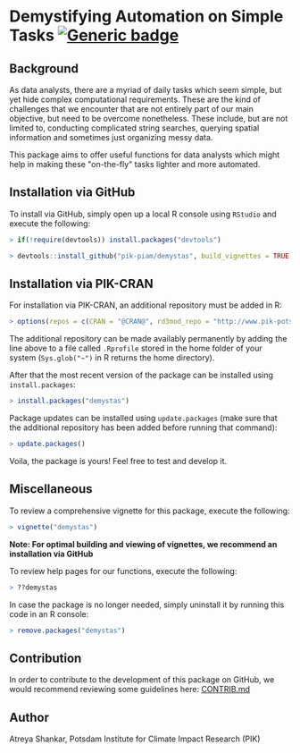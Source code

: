 # Demystifying Automation on Simple Tasks [![Generic badge](https://img.shields.io/badge/release-v1.3.6-blue.svg)](https://github.com/pik-piam/demystas/releases/)

## Background

As data analysts, there are a myriad of daily tasks which seem simple, but yet hide complex computational requirements. These are the kind of challenges that we encounter that are not entirely part of our main objective, but need to be overcome nonetheless. These include, but are not limited to, conducting complicated string searches, querying spatial information and sometimes just organizing messy data.

This package aims to offer useful functions for data analysts which might help in making these "on-the-fly" tasks lighter and more automated.

## Installation via GitHub

To install via GitHub, simply open up a local R console using `RStudio` and execute the following:

```r
> if(!require(devtools)) install.packages("devtools")

> devtools::install_github("pik-piam/demystas", build_vignettes = TRUE)
```

## Installation via PIK-CRAN

For installation via PIK-CRAN, an additional repository must be added in R:

```r
> options(repos = c(CRAN = "@CRAN@", rd3mod_repo = "http://www.pik-potsdam.de/rd3mod/R/"))
```

The additional repository can be made availably permanently by adding the line above to a file called `.Rprofile` stored in the home folder of your system (`Sys.glob("~")` in R returns the home directory).

After that the most recent version of the package can be installed using `install.packages`:

```r
> install.packages("demystas")
```

Package updates can be installed using `update.packages` (make sure that the additional repository has been added before running that command):

```r
> update.packages()
```

Voila, the package is yours! Feel free to test and develop it.

## Miscellaneous

To review a comprehensive vignette for this package, execute the following:

```r
> vignette("demystas")
```

**Note: For optimal building and viewing of vignettes, we recommend an installation via GitHub** 

To review help pages for our functions, execute the following:

```r
> ??demystas
```

In case the package is no longer needed, simply uninstall it by running this code in an R console:

```r
> remove.packages("demystas")
```

## Contribution

In order to contribute to the development of this package on GitHub, we would recommend reviewing some guidelines here: [CONTRIB.md](/vignettes/CONTRIB.md)

## Author

Atreya Shankar, Potsdam Institute for Climate Impact Research (PIK)
